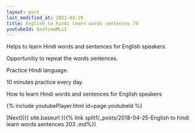 ```yaml
---
layout: post
last_modified_at: 2021-03-29
title: English to hindi learn words sentences 79 
youtubeId: 8nxYzamMLiI
---
```

 
 
Helps to learn Hindi words and sentences for English speakers.

Opportunitiy to repeat the words sentences. 

Practice Hindi language. 
 
10 minutes practice every day. 
 
How to learn Hindi words and sentences for English speakers 
 
{% include youtubePlayer.html id=page.youtubeId %}
 
 
[Next]({{ site.baseurl }}{% link  split1/_posts/2018-04-25-English to hindi learn words sentences 203 .md%})
 
